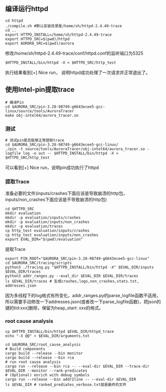 ## 编译运行httpd

```shell
cd httpd
./compile.sh #默认安装目录是/home/sh/httpd-2.4.49-trace
cd ..
export HTTPD_INSTALL=/home/sh/httpd-2.4.49-trace
export HTTPD_SRC=$(pwd)/httpd
export AURORA_SRC=$(pwd)/aurora
```

修改/home/sh/httpd-2.4.49-trace/conf/httpd.conf的监听端口为5325

```shell
$HTTPD_INSTALL/bin/httpd -X < $HTTPD_SRC/http_test
```
执行结果看到[+] Nice run， 说明httpd成功处理了一次请求并正常退出了。

## 使用Intel-pin提取trace

```shell
# 编译Pin
cd $AURORA_SRC/pin-3.28-98749-g6643ecee5-gcc-linux/source/tools/AuroraTracer
make obj-intel64/aurora_tracer.so
```
### 测试
```shell
# 测试pin是否能够正常提取trace
cd $AURORA_SRC/pin-3.28-98749-g6643ecee5-gcc-linux/
./pin -t source/tools/AuroraTracer/obj-intel64/aurora_tracer.so -logfile log -o out -- $HTTPD_INSTALL/bin/httpd -X < $HTTPD_SRC/http_test 
```
可以看到[+] Nice run，说明pin成功执行了httpd

### 提取Trace
准备必要的文件(inputs/crashes下面应该是导致崩溃的http包，inputs/non_crashes下面应该是不导致崩溃的http包)
```shell
cd $HTTPD_SRC
mkdir evaluation
mkdir -p evaluation/inputs/crashes
mkdir -p evaluation/inputs/non_crashes
mkdir -p evaluation/traces
cp http_test evaluation/inputs/crashes
cp http_test evaluation/inputs/non_crashes
export EVAL_DIR="$(pwd)/evaluation"
```
提取Trace
```shell
export PIN_ROOT="$AURORA_SRC/pin-3.28-98749-g6643ecee5-gcc-linux"
cd $AURORA_SRC/tracing/scripts
python3 ./tracing.py "$HTTPD_INSTALL/bin/httpd -X" $EVAL_DIR/inputs $EVAL_DIR/traces
python3 addr_ranges.py --eval_dir $EVAL_DIR $EVAL_DIR/traces 
ls $EVAL_DIR/traces # 生成crashes,logs,non_crashes,stats.txt, addresses.json
```
因为多线程下的log格式有所变化，addr_ranges.py的parse_logfile函数不适用，所以需要手动修改一下addresses.json(或者改一下parse_logfile函数)，把json的键的tid:xxx]删除，保留为heap_start: xxx的格式。

### root cause analysis
```shell
cp $HTTPD_INSTALL/bin/httpd $EVAL_DIR/httpd_trace
echo "-X @@" > $EVAL_DIR/arguments.txt

cd $AURORA_SRC/root_cause_analysis
# Build components
cargo build --release --bin monitor
cargo build --release --bin rca
# run root cause analysis
cargo run --release --bin rca -- --eval-dir $EVAL_DIR --trace-dir $EVAL_DIR --monitor --rank-predicates
# (Optional) enrich with debug symbols
cargo run --release --bin addr2line -- --eval-dir $EVAL_DIR
ls $EVAL_DIR # ranked_prediates_verbose.txt就是最终的文件
```

